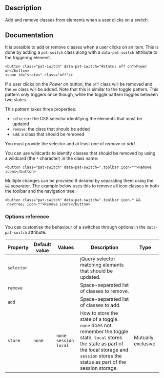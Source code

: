 ## Description

Add and remove classes from elements when a user clicks on a switch.

## Documentation

It is possible to add or remove classes when a user clicks on an item.
This is done by adding a `pat-switch` class along with a
`data-pat-switch` attribute to the triggering element.

    <button class="pat-switch" data-pat-switch="#status off on">Power on</button>
    <span id="status" class="off"/>

If a user clicks on the _Power on_ button, the `off` class will be
removed and the `on` class will be added. Note that this is similar to
the toggle pattern. This pattern only triggers once though, while the
toggle pattern toggles between two states.

This pattern takes three properties:

- `selector`: the CSS selector identifying the elements that must be
  updated
- `remove`: the class that should be added
- `add`: a class that should be removed

You must provide the selector and at least one of _remove_ or _add_.

You can use wildcards to identify classes that should be removed by
using a wildcard (the `*` character) in the class name:

    <button class="pat-switch" data-pat-switch=".toolbar icon-*">Remove icons</button>

Multiple changes can be provided if desired by separating them using the
`&&` separator. The example below uses this to remove all icon classes
in both the toolbar and the navigation tree:

    <button class="pat-switch" data-pat-switch=".toolbar icon-* && .navtree; icon-*">Remove icons</button>

### Options reference

You can customise the behaviour of a switches through options in the
`data-pat-switch` attribute.

| Property   | Default value | Values                   | Description                                                                                                                                                                                          | Type               |
| ---------- | ------------- | ------------------------ | ---------------------------------------------------------------------------------------------------------------------------------------------------------------------------------------------------- | ------------------ |
| `selector` |               |                          | jQuery selector matching elements that should be updated.                                                                                                                                            |                    |
| `remove`   |               |                          | Space-separated list of classes to remove.                                                                                                                                                           |                    |
| `add`      |               |                          | Space-separated list of classes to add.                                                                                                                                                              |                    |
| `store`    | `none`        | `none` `session` `local` | How to store the state of a toggle. `none` does not remember the toggle state, `local` stores the state as part of the local storage and `session` stores the status as part of the session storage. | Mutually exclusive |
